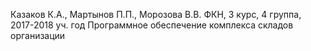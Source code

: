 Казаков К.А., Мартынов П.П., Морозова В.В.
ФКН, 3 курс, 4 группа, 2017-2018 уч. год
Программное обеспечение комплекса складов организации
